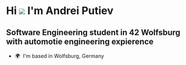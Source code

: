 Hi ![](https://user-images.githubusercontent.com/18350557/176309783-0785949b-9127-417c-8b55-ab5a4333674e.gif) I'm Andrei Putiev
=====================================================================================================================================

Software Engineering student in 42 Wolfsburg with automotie engineering expierence
--------------------------------------------

*   🌍  I'm based in Wolfsburg, Germany
